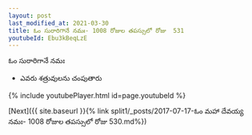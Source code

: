 ```yaml
---
layout: post
last_modified_at: 2021-03-30
title: ఓం సురారిగానే నమః- 1008 రోజుల తపస్సులో రోజు  531
youtubeId: Ebu3kBeqLzE
---
```

 
 
 ఓం సురారిగానే నమః  
 
 -  ఎవరు శత్రువులను చంపుతారు 
 
  
 
  
 
 
 
 
 
 


{% include youtubePlayer.html id=page.youtubeId %}
 
[Next]({{ site.baseurl }}{% link  split1/_posts/2017-07-17-ఓం మహా దేవయ్య నమః- 1008 రోజుల తపస్సులో రోజు  530.md%})
 
